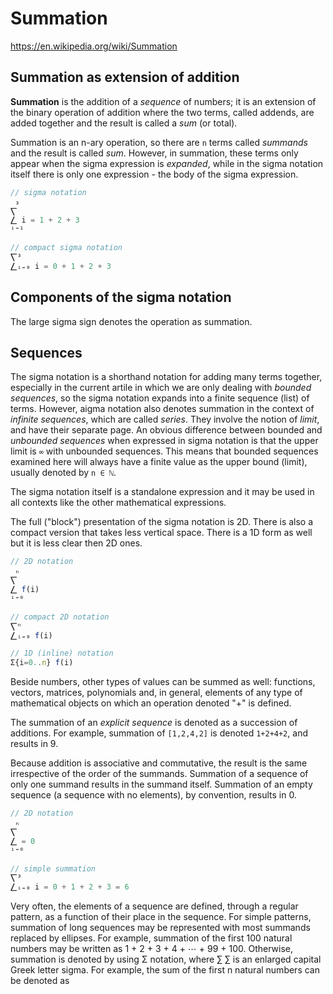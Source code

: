 # Summation

https://en.wikipedia.org/wiki/Summation

## Summation as extension of addition

**Summation** is the addition of a *sequence* of numbers; it is an extension of the binary operation of addition where the two terms, called addends, are added together and the result is called a *sum* (or total).

Summation is an n-ary operation, so there are `n` terms called *summands* and the result is called *sum*. However, in summation, these terms only appear when the sigma expression is *expanded*, while in the sigma notation itself there is only one expression - the body of the sigma expression.

```js
// sigma notation
 ₃
⎲
⎳ i = 1 + 2 + 3
ⁱ⁼¹

// compact sigma notation
⎲³
⎳ᵢ₌₀ i = 0 + 1 + 2 + 3
```

## Components of the sigma notation

The large sigma sign denotes the operation as summation.



## Sequences

The sigma notation is a shorthand notation for adding many terms together, especially in the current artile in which we are only dealing with *bounded sequences*, so the sigma notation expands into a finite sequence (list) of terms. However, aigma notation also denotes summation in the context of *infinite sequences*, which are called *series*. They involve the notion of *limit*, and have their separate page. An obvious difference between bounded and *unbounded sequences* when expressed in sigma notation is that the upper limit is `∞` with unbounded sequences. This means that bounded sequences examined here will always have a finite value as the upper bound (limit), usually denoted by `n ∈ ℕ`.

The sigma notation itself is a standalone expression and it may be used in all contexts like the other mathematical expressions.




The full ("block") presentation of the sigma notation is 2D. There is also a compact version that takes less vertical space. There is a 1D form as well but it is less clear then 2D ones.


```js
// 2D notation
 ₙ
⎲
⎳ f(i)
ⁱ⁼⁰

// compact 2D notation
⎲ⁿ
⎳ᵢ₌₀ f(i)

// 1D (inline) notation
Σ{i=0..n} f(i)
```


Beside numbers, other types of values can be summed as well: functions, vectors, matrices, polynomials and, in general, elements of any type of mathematical objects on which an operation denoted "+" is defined.


The summation of an *explicit sequence* is denoted as a succession of additions. For example, summation of `[1,2,4,2]` is denoted `1+2+4+2`, and results in 9.

Because addition is associative and commutative, the result is the same irrespective of the order of the summands. Summation of a sequence of only one summand results in the summand itself. Summation of an empty sequence (a sequence with no elements), by convention, results in 0.

```js
// 2D notation
 ₙ
⎲
⎳ = 0
ⁱ⁼⁰

// simple summation
⎲³
⎳ᵢ₌₀ i = 0 + 1 + 2 + 3 = 6
```

Very often, the elements of a sequence are defined, through a regular pattern, as a function of their place in the sequence. For simple patterns, summation of long sequences may be represented with most summands replaced by ellipses. For example, summation of the first 100 natural numbers may be written as 1 + 2 + 3 + 4 + ⋯ + 99 + 100. Otherwise, summation is denoted by using Σ notation, where 
∑
∑ is an enlarged capital Greek letter sigma. For example, the sum of the first n natural numbers can be denoted as
